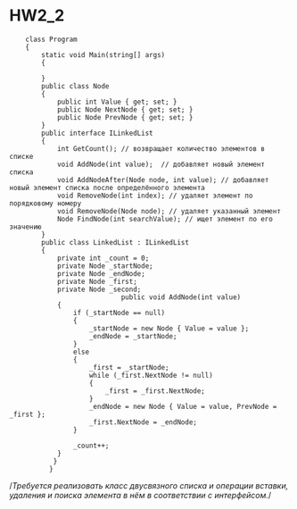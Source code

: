 # HW2_2
        class Program
        {
            static void Main(string[] args)
            {

            }
            public class Node
            {
                public int Value { get; set; }
                public Node NextNode { get; set; }
                public Node PrevNode { get; set; }
            }
            public interface ILinkedList
            {
                int GetCount(); // возвращает количество элементов в списке
                void AddNode(int value);  // добавляет новый элемент списка
                void AddNodeAfter(Node node, int value); // добавляет новый элемент списка после определённого элемента
                void RemoveNode(int index); // удаляет элемент по порядковому номеру
                void RemoveNode(Node node); // удаляет указанный элемент
                Node FindNode(int searchValue); // ищет элемент по его значению
            }
            public class LinkedList : ILinkedList
            {
                private int _count = 0;
                private Node _startNode;
                private Node _endNode;
                private Node _first;
                private Node _second;
                                public void AddNode(int value)
                {
                    if (_startNode == null)
                    {
                        _startNode = new Node { Value = value };
                        _endNode = _startNode;
                    }
                    else
                    {
                        _first = _startNode;
                        while (_first.NextNode != null)
                        {
                            _first = _first.NextNode;
                        }
                        _endNode = new Node { Value = value, PrevNode = _first };
                        _first.NextNode = _endNode;
                    }

                    _count++;
                }
               }
              }

/*Требуется реализовать класс двусвязного списка и операции
вставки, удаления и поиска элемента 
в нём в соответствии с интерфейсом.*/
